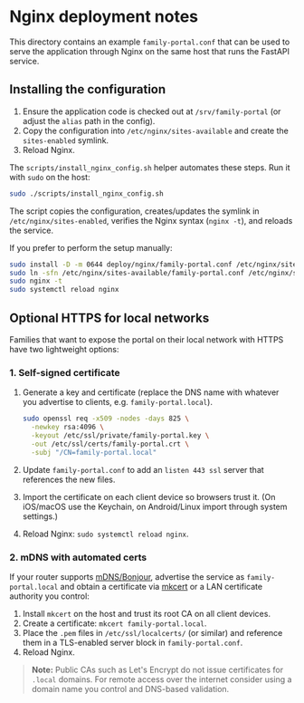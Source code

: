 # Nginx deployment notes

This directory contains an example `family-portal.conf` that can be used to serve the application through Nginx on the same host that runs the FastAPI service.

## Installing the configuration

1. Ensure the application code is checked out at `/srv/family-portal` (or adjust the `alias` path in the config).
2. Copy the configuration into `/etc/nginx/sites-available` and create the `sites-enabled` symlink.
3. Reload Nginx.

The `scripts/install_nginx_config.sh` helper automates these steps. Run it with `sudo` on the host:

```bash
sudo ./scripts/install_nginx_config.sh
```

The script copies the configuration, creates/updates the symlink in `/etc/nginx/sites-enabled`, verifies the Nginx syntax (`nginx -t`), and reloads the service.

If you prefer to perform the setup manually:

```bash
sudo install -D -m 0644 deploy/nginx/family-portal.conf /etc/nginx/sites-available/family-portal.conf
sudo ln -sfn /etc/nginx/sites-available/family-portal.conf /etc/nginx/sites-enabled/family-portal.conf
sudo nginx -t
sudo systemctl reload nginx
```

## Optional HTTPS for local networks

Families that want to expose the portal on their local network with HTTPS have two lightweight options:

### 1. Self-signed certificate

1. Generate a key and certificate (replace the DNS name with whatever you advertise to clients, e.g. `family-portal.local`).

    ```bash
    sudo openssl req -x509 -nodes -days 825 \
      -newkey rsa:4096 \
      -keyout /etc/ssl/private/family-portal.key \
      -out /etc/ssl/certs/family-portal.crt \
      -subj "/CN=family-portal.local"
    ```

2. Update `family-portal.conf` to add an `listen 443 ssl` server that references the new files.
3. Import the certificate on each client device so browsers trust it. (On iOS/macOS use the Keychain, on Android/Linux import through system settings.)
4. Reload Nginx: `sudo systemctl reload nginx`.

### 2. mDNS with automated certs

If your router supports [mDNS/Bonjour](https://en.wikipedia.org/wiki/Multicast_DNS), advertise the service as `family-portal.local` and obtain a certificate via [mkcert](https://github.com/FiloSottile/mkcert) or a LAN certificate authority you control:

1. Install `mkcert` on the host and trust its root CA on all client devices.
2. Create a certificate: `mkcert family-portal.local`.
3. Place the `.pem` files in `/etc/ssl/localcerts/` (or similar) and reference them in a TLS-enabled server block in `family-portal.conf`.
4. Reload Nginx.

> **Note:** Public CAs such as Let's Encrypt do not issue certificates for `.local` domains. For remote access over the internet consider using a domain name you control and DNS-based validation.
